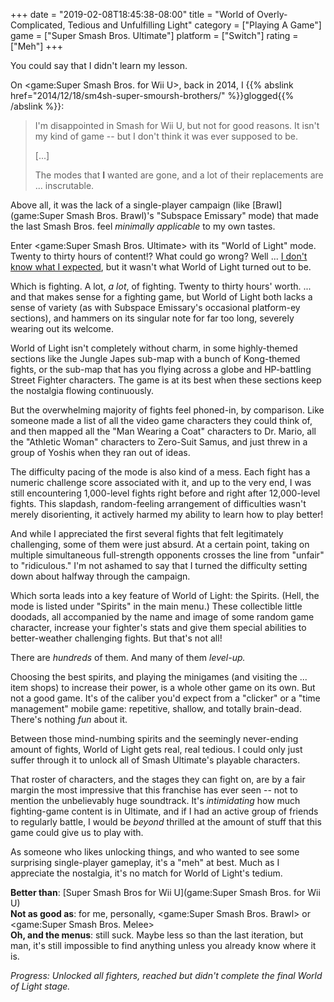 +++
date = "2019-02-08T18:45:38-08:00"
title = "World of Overly-Complicated, Tedious and Unfulfilling Light"
category = ["Playing A Game"]
game = ["Super Smash Bros. Ultimate"]
platform = ["Switch"]
rating = ["Meh"]
+++

You could say that I didn't learn my lesson.

On <game:Super Smash Bros. for Wii U>, back in 2014, I {{% abslink href="2014/12/18/sm4sh-super-smoursh-brothers/" %}}glogged{{% /abslink %}}:

> I'm disappointed in Smash for Wii U, but not for good reasons. It isn't my kind of game -- but I don't think it was ever supposed to be.
>
> [...]
>
> The modes that <b>I</b> wanted are gone, and a lot of their replacements are ... inscrutable.

Above all, it was the lack of a single-player campaign (like [Brawl](game:Super Smash Bros. Brawl)'s "Subspace Emissary" mode) that made the last Smash Bros. feel <i>minimally applicable</i> to my own tastes.

Enter <game:Super Smash Bros. Ultimate> with its "World of Light" mode.  Twenty to thirty hours of content!?  What could go wrong?  Well ... <a href="https://knowyourmeme.com/memes/i-don-t-know-what-i-expected">I don't know what I expected</a>, but it wasn't what World of Light turned out to be.

Which is fighting.  A lot, <i>a lot</i>, of fighting.  Twenty to thirty hours' worth.  ... and that makes sense for a fighting game, but World of Light both lacks a sense of variety (as with Subspace Emissary's occasional platform-ey sections), and hammers on its singular note for far too long, severely wearing out its welcome.

World of Light isn't completely without charm, in some highly-themed sections like the Jungle Japes sub-map with a bunch of Kong-themed fights, or the sub-map that has you flying across a globe and HP-battling Street Fighter characters.  The game is at its best when these sections keep the nostalgia flowing continuously.

But the overwhelming majority of fights feel phoned-in, by comparison.  Like someone made a list of all the video game characters they could think of, and then mapped all the "Man Wearing a Coat" characters to Dr. Mario, all the "Athletic Woman" characters to Zero-Suit Samus, and just threw in a group of Yoshis when they ran out of ideas.

The difficulty pacing of the mode is also kind of a mess.  Each fight has a numeric challenge score associated with it, and up to the very end, I was still encountering 1,000-level fights right before and right after 12,000-level fights.  This slapdash, random-feeling arrangement of difficulties wasn't merely disorienting, it actively harmed my ability to learn how to play better!

And while I appreciated the first several fights that felt legitimately challenging, some of them were just absurd.  At a certain point, taking on multiple simultaneous full-strength opponents crosses the line from "unfair" to "ridiculous."  I'm not ashamed to say that I turned the difficulty setting down about halfway through the campaign.

Which sorta leads into a key feature of World of Light: the Spirits.  (Hell, the mode is listed under "Spirits" in the main menu.)  These collectible little doodads, all accompanied by the name and image of some random game character, increase your fighter's stats and give them special abilities to better-weather challenging fights.  But that's not all!

There are <i>hundreds</i> of them.  And many of them <i>level-up.</i>

Choosing the best spirits, and playing the minigames (and visiting the ... item shops) to increase their power, is a whole other game on its own.  But not a good game.  It's of the caliber you'd expect from a "clicker" or a "time management" mobile game: repetitive, shallow, and totally brain-dead.  There's nothing <i>fun</i> about it.

Between those mind-numbing spirits and the seemingly never-ending amount of fights, World of Light gets real, real tedious.  I could only just suffer through it to unlock all of Smash Ultimate's playable characters.

That roster of characters, and the stages they can fight on, are by a fair margin the most impressive that this franchise has ever seen -- not to mention the unbelievably huge soundtrack.  It's <i>intimidating</i> how much fighting-game content is in Ultimate, and if I had an active group of friends to regularly battle, I would be <i>beyond</i> thrilled at the amount of stuff that this game could give us to play with.

As someone who likes unlocking things, and who wanted to see some surprising single-player gameplay, it's a "meh" at best.  Much as I appreciate the nostalgia, it's no match for World of Light's tedium.

<b>Better than</b>: [Super Smash Bros for Wii U](game:Super Smash Bros. for Wii U)  
<b>Not as good as</b>: for me, personally, <game:Super Smash Bros. Brawl> or <game:Super Smash Bros. Melee>  
<b>Oh, and the menus</b>: still suck.  Maybe less so than the last iteration, but man, it's still impossible to find anything unless you already know where it is.

<i>Progress: Unlocked all fighters, reached but didn't complete the final World of Light stage.</i>
